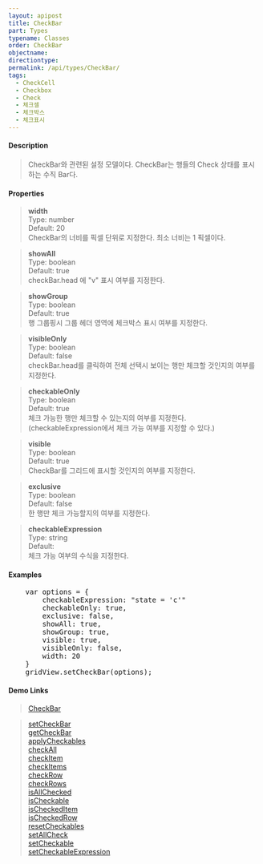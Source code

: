 ```yaml
---
layout: apipost
title: CheckBar
part: Types
typename: Classes
order: CheckBar
objectname: 
directiontype: 
permalink: /api/types/CheckBar/
tags:
  - CheckCell 
  - Checkbox
  - Check
  - 체크셀
  - 체크박스
  - 체크표시
---
```


#### Description

> CheckBar와 관련된 설정 모델이다. CheckBar는 행들의 Check 상태를 표시하는 수직 Bar다. 

#### Properties

> **width**  
> Type: number  
> Default: 20  
> CheckBar의 너비를 픽셀 단위로 지정한다. 최소 너비는 1 픽셀이다.  

> **showAll**  
> Type: boolean  
> Default: true  
> checkBar.head 에 "v" 표시 여부를 지정한다.  

> **showGroup**  
> Type: boolean  
> Default: true  
> 행 그룹핑시 그룹 헤더 영역에 체크박스 표시 여부를 지정한다.  

> **visibleOnly**  
> Type: boolean  
> Default: false    
> checkBar.head를 클릭하여 전체 선택시 보이는 행만 체크할 것인지의 여부를 지정한다.  

> **checkableOnly**  
> Type: boolean   
> Default: true     
> 체크 가능한 행만 체크할 수 있는지의 여부를 지정한다. (checkableExpression에서 체크 가능 여부를 지정할 수 있다.) 

> **visible**  
> Type: boolean   
> Default: true    
> CheckBar를 그리드에 표시할 것인지의 여부를 지정한다.   

> **exclusive**  
> Type: boolean   
> Default: false    
> 한 행만 체크 가능할지의 여부를 지정한다.  

> **checkableExpression**  
> Type: string  
> Default:  
> 체크 가능 여부의 수식을 지정한다.  

#### Examples   

<pre class="prettyprint">
	var options = {
        checkableExpression: "state = 'c'"
        checkableOnly: true,
        exclusive: false,
        showAll: true,
        showGroup: true,
        visible: true,
        visibleOnly: false,
        width: 20
	}
	gridView.setCheckBar(options);
</pre>

#### Demo Links 

> [CheckBar](http://demo.realgrid.net/Demo/CheckBar)  

> [setCheckBar](/api/GridBase/setCheckBar)  
> [getCheckBar](/api/GridBase/getCheckBar)  
> [applyCheckables](/api/GridBase/applyCheckables)  
> [checkAll](/api/GridBase/checkAll)  
> [checkItem](/api/GridBase/checkItem)  
> [checkItems](/api/GridBase/checkItems)  
> [checkRow](/api/GridBase/checkRow)  
> [checkRows](/api/GridBase/checkRows)  
> [isAllChecked](/api/GridBase/isAllChecked)  
> [isCheckable](/api/GridBase/isCheckable)  
> [isCheckedItem](/api/GridBase/isCheckedItem)  
> [isCheckedRow](/api/GridBase/isCheckedRow)  
> [resetCheckables](/api/GridBase/resetCheckables)  
> [setAllCheck](/api/GridBase/setAllCheck)  
> [setCheckable](/api/GridBase/setCheckable)  
> [setCheckableExpression](/api/GridBase/setCheckableExpression)  











